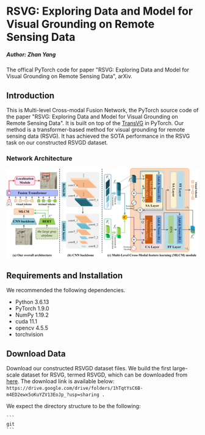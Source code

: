 # RSVG: Exploring Data and Model for Visual Grounding on Remote Sensing Data
##### Author: Zhan Yang 
The offical PyTorch code for paper "RSVG: Exploring Data and Model for Visual Grounding on Remote Sensing Data", arXiv.

## Introduction
This is Multi-level Cross-modal Fusion Network, the PyTorch source code of the paper "RSVG: Exploring Data and Model for Visual Grounding on Remote Sensing Data". It is built on top of the [TransVG](https://github.com/djiajunustc/TransVG) in PyTorch. Our method is a transformer-based method for visual grounding for remote sensing data (RSVG). It has achieved the SOTA performance in the RSVG task on our constructed RSVGD dataset.

### Network Architecture
<p align="middle">
    <img src="fig/architecture.jpg">
</p>

## Requirements and Installation
We recommended the following dependencies.
- Python 3.6.13
- PyTorch 1.9.0
- NumPy 1.19.2
- cuda 11.1
- opencv 4.5.5
- torchvision

## Download Data
Download our constructed RSVGD dataset files. We build the first large-scale dataset for RSVG, termed RSVGD, which can be downloaded from [here](https://drive.google.com/drive/folders/1hTqtYsC6B-m4ED2ewx5oKuYZV13EoJp_?usp=sharing). The download link is available below:
    ```
    https://drive.google.com/drive/folders/1hTqtYsC6B-m4ED2ewx5oKuYZV13EoJp_?usp=sharing .
    ```
   
We expect the directory structure to be the following:

    ```
    git
    ```

